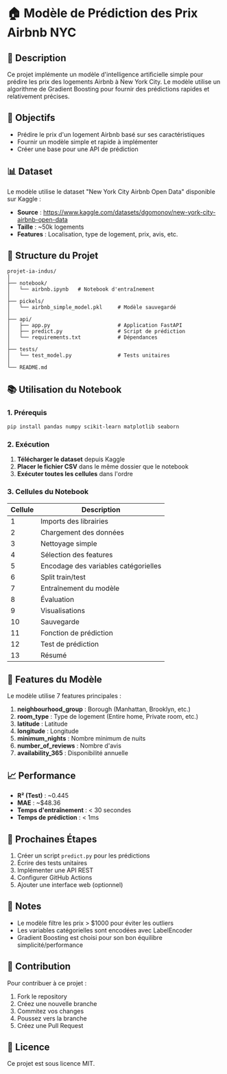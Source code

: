 # 🏠 Modèle de Prédiction des Prix Airbnb NYC

## 📖 Description

Ce projet implémente un modèle d'intelligence artificielle simple pour prédire les prix des logements Airbnb à New York City. Le modèle utilise un algorithme de Gradient Boosting pour fournir des prédictions rapides et relativement précises.

## 🎯 Objectifs

- Prédire le prix d'un logement Airbnb basé sur ses caractéristiques
- Fournir un modèle simple et rapide à implémenter
- Créer une base pour une API de prédiction

## 📊 Dataset

Le modèle utilise le dataset "New York City Airbnb Open Data" disponible sur Kaggle :
- **Source** : https://www.kaggle.com/datasets/dgomonov/new-york-city-airbnb-open-data
- **Taille** : ~50k logements
- **Features** : Localisation, type de logement, prix, avis, etc.

## 📁 Structure du Projet

```
projet-ia-indus/
│
├── notebook/
│   └── airbnb.ipynb   # Notebook d'entraînement
│
├── pickels/
│   └── airbnb_simple_model.pkl     # Modèle sauvegardé
│
├── api/
│   ├── app.py                      # Application FastAPI
│   ├── predict.py                  # Script de prédiction
│   └── requirements.txt            # Dépendances
│
├── tests/
│   └── test_model.py               # Tests unitaires
│
└── README.md
```

## 📚 Utilisation du Notebook

### 1. Prérequis

```bash
pip install pandas numpy scikit-learn matplotlib seaborn
```

### 2. Exécution

1. **Télécharger le dataset** depuis Kaggle
2. **Placer le fichier CSV** dans le même dossier que le notebook
3. **Exécuter toutes les cellules** dans l'ordre

### 3. Cellules du Notebook

| Cellule | Description |
|---------|-------------|
| 1 | Imports des librairies |
| 2 | Chargement des données |
| 3 | Nettoyage simple |
| 4 | Sélection des features |
| 5 | Encodage des variables catégorielles |
| 6 | Split train/test |
| 7 | Entraînement du modèle |
| 8 | Évaluation |
| 9 | Visualisations |
| 10 | Sauvegarde |
| 11 | Fonction de prédiction |
| 12 | Test de prédiction |
| 13 | Résumé |

## 🔧 Features du Modèle

Le modèle utilise 7 features principales :

1. **neighbourhood_group** : Borough (Manhattan, Brooklyn, etc.)
2. **room_type** : Type de logement (Entire home, Private room, etc.)
3. **latitude** : Latitude
4. **longitude** : Longitude
5. **minimum_nights** : Nombre minimum de nuits
6. **number_of_reviews** : Nombre d'avis
7. **availability_365** : Disponibilité annuelle

## 📈 Performance

- **R² (Test)** : ~0.445
- **MAE** : ~$48.36
- **Temps d'entraînement** : < 30 secondes
- **Temps de prédiction** : < 1ms

## 🚀 Prochaines Étapes

1. Créer un script `predict.py` pour les prédictions
2. Écrire des tests unitaires
3. Implémenter une API REST
4. Configurer GitHub Actions
5. Ajouter une interface web (optionnel)

## 📝 Notes

- Le modèle filtre les prix > $1000 pour éviter les outliers
- Les variables catégorielles sont encodées avec LabelEncoder
- Gradient Boosting est choisi pour son bon équilibre simplicité/performance

## 🤝 Contribution

Pour contribuer à ce projet :
1. Fork le repository
2. Créez une nouvelle branche
3. Commitez vos changes
4. Poussez vers la branche
5. Créez une Pull Request

## 📄 Licence

Ce projet est sous licence MIT.
